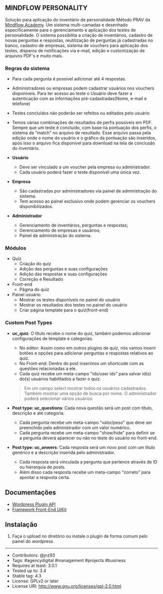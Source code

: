 ## MINDFLOW PERSONALITY
Solução para aplicação do inventário de personalidade Método PRAV da [Mindflow Academy](https://metodoprav.com.br). Um sistema multi-camadas e desenhado especificamente para o gerenciamento e aplicação dos testes de personalidade.
O sistema possibilita a criação de inventários, cadastro de novas perguntas e respostas, reutilização de perguntas já cadastradas no banco, cadastro de empresas, sistema de vouchers para aplicação dos testes, disparos de notificações via e-mail, edição e customização de arquivos PDF's e muito mais.

### Regras do sistema
 * Para cada pergunta é possível adicionar até 4 respostas.
 * Administradores ou empresas podem cadastrar usuários nos vouchers disponíveis. Para ter acesso ao teste o Usuário deve fazer a autenticação com as informações pré-cadastradas(Nome, e-mail e telefone)
 * Testes concluídos não poderão ser refeitos ou editados pelo usuário
 * Temos várias combinações de resultados de perfis possíveis em PDF. Sempre que um teste é concluído, com base na pontuação dos perfis, o sistema da "match" no arquivo de resultado. Esse arquivo passa pela edição onde o nome do usuário e o gráfico da pontuação são inseridos, após isso o arquivo fica disponível para download na tela de conclusão do inventário.

 * __Usuário__
    * Deve ser vinculado a um voucher pela empresa ou administrador.
    * Cada usuário poderá fazer o teste disponível uma única vez.

* __Empresa__
    * São cadastradas por administradores via painel de administração do sistema.
    * Tem acesso ao painel exclusivo onde podem gerenciar os vouchers disponibilizados.

* __Administrador__
    * Gerenciamento de inventários, perguntas e respostas;
    * Gerenciamento de empresas e usuários;
    * Painel de administração do sistema.

### Módulos
* Quiz
   * Criação do quiz
   * Adição das perguntas e suas configurações
   * Adição das respostas e suas configurações
   * Correção e Resultado
* Front-end
  * Página do quiz
* Painel usuário
  * Mostrar os testes disponíveis no painel do usuário
  * Mostrar os resultados dos testes no painel do usuário
  * Criar página template para o quiz(front-end)

### Custom Post Types
 * __uc_quiz__: O título recebe o nome do quiz, também podemos adicionar configurações de template e categorias.
   * No editor: Assim como em outros plugins de quiz, nós vamos inserir botões e opções para adicionar perguntas e respostas relativos ao quiz.
   * No Front-end: Dentro do post inserimos um shortcode com as questões relacionadas a ele.
   * Cada quiz recebe um meta-campo "ids/user ids" para salvar id(s) do(s) usuários habilitados a fazer o quiz.
    > Em um campo select mostrar todos os usuários cadastrados. Também mostrar uma opção de busca por nome. O administrador poderá selecionar vários usuários.

 * __Post type: uc_questions__: Cada nova questão será um post com título, descrição e até categoria.
   * Cada pergunta recebe um meta-campo "valor/peso" que deve ser preenchido pelo administrador com um valor numérico.
   * Cada pergunta recebe um meta-campo "show/hide" para definir se a pergunta deverá aparecer ou não no teste do usuário no front-end.

 * __Post type: uc_anwers__: Cada resposta será um novo post com um titulo genérico e a descrição inserida pelo administrador.
   * Cada resposta será vinculada a pergunta que pertence através de ID ou hierarquia de posts.
   * Além disso cada resposta recebe um meta-campo "correto" para apontar a resposta certa.

## Documentações
* [Wordpress Plugin API](https://codex.wordpress.org/Plugin_API)
* [Framework Front-End UiKit](https://getuikit.com/docs/introduction)

## Instalação
1) Faça o upload no diretório ou instale o plugin de forma comum pelo painel do wordpress

-----------

* Contributors: @jnz93
* Tags: #agencydigital #management #projects #business
* Requires at least: 3.0.1
* Tested up to: 3.4
* Stable tag: 4.3
* License: GPLv2 or later
* License URI: http://www.gnu.org/licenses/gpl-2.0.html
